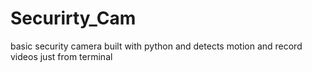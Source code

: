 # Securirty_Cam
basic security camera built with python and detects motion and record videos just from terminal
